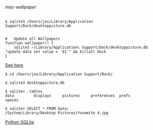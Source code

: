 ###### mac-wallpaper

```
$ sqlite3 /Users/jas/Library/Application Support/Dock/desktoppicture.db
```

```

#   Update all Wallpapers
function wallpaper() {
    sqlite3 ~/Library/Application\ Support/Dock/desktoppicture.db "update data set value = '$1'" && killall Dock 
}
```

[See here](https://apple.stackexchange.com/questions/40644/how-do-i-change-desktop-background-with-a-terminal-command)

```
$ cd /Users/jas/Library/Application Support/Dock/

$ sqlite3 desktoppicture.db

$ sqlite> .tables
data         displays     pictures     preferences  prefs        spaces

$ sqlite> SELECT * FROM data;
/System/Library/Desktop Pictures/Yosemite 4.jpg
```

[Python SQLite](https://www.geeksforgeeks.org/python-sqlite-select-data-from-table/)

